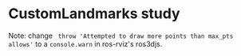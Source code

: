 # CustomLandmarks study

Note: change ` throw 'Attempted to draw more points than max_pts allows'` to a `console.warn` in ros-rviz's ros3djs.
